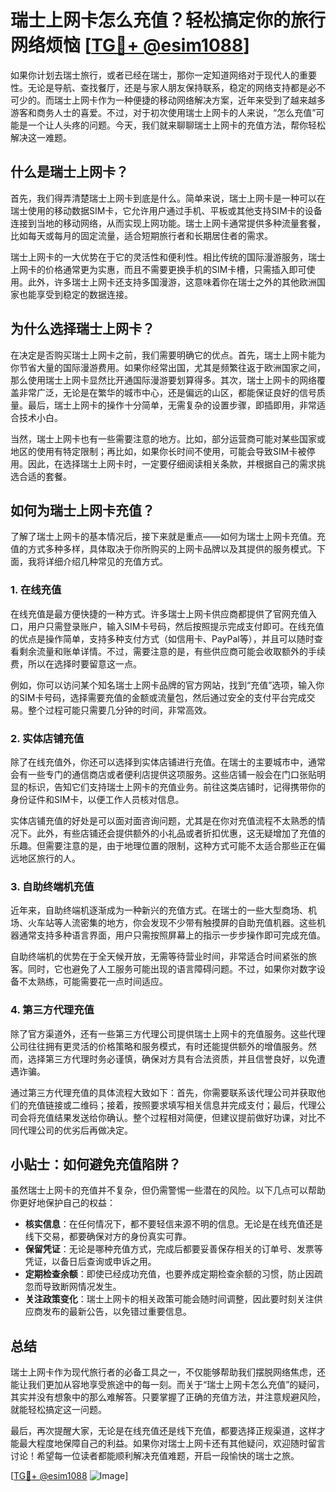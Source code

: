 # 瑞士上网卡怎么充值？轻松搞定你的旅行网络烦恼 [[TG💪+ @esim1088](https://t.me/s/esim1088)]

如果你计划去瑞士旅行，或者已经在瑞士，那你一定知道网络对于现代人的重要性。无论是导航、查找餐厅，还是与家人朋友保持联系，稳定的网络支持都是必不可少的。而瑞士上网卡作为一种便捷的移动网络解决方案，近年来受到了越来越多游客和商务人士的喜爱。不过，对于初次使用瑞士上网卡的人来说，“怎么充值”可能是一个让人头疼的问题。今天，我们就来聊聊瑞士上网卡的充值方法，帮你轻松解决这一难题。

## 什么是瑞士上网卡？

首先，我们得弄清楚瑞士上网卡到底是什么。简单来说，瑞士上网卡是一种可以在瑞士使用的移动数据SIM卡，它允许用户通过手机、平板或其他支持SIM卡的设备连接到当地的移动网络，从而实现上网功能。瑞士上网卡通常提供多种流量套餐，比如每天或每月的固定流量，适合短期旅行者和长期居住者的需求。

瑞士上网卡的一大优势在于它的灵活性和便利性。相比传统的国际漫游服务，瑞士上网卡的价格通常更为实惠，而且不需要更换手机的SIM卡槽，只需插入即可使用。此外，许多瑞士上网卡还支持多国漫游，这意味着你在瑞士之外的其他欧洲国家也能享受到稳定的数据连接。

## 为什么选择瑞士上网卡？

在决定是否购买瑞士上网卡之前，我们需要明确它的优点。首先，瑞士上网卡能为你节省大量的国际漫游费用。如果你经常出国，尤其是频繁往返于欧洲国家之间，那么使用瑞士上网卡显然比开通国际漫游要划算得多。其次，瑞士上网卡的网络覆盖非常广泛，无论是在繁华的城市中心，还是偏远的山区，都能保证良好的信号质量。最后，瑞士上网卡的操作十分简单，无需复杂的设置步骤，即插即用，非常适合技术小白。

当然，瑞士上网卡也有一些需要注意的地方。比如，部分运营商可能对某些国家或地区的使用有特定限制；再比如，如果你长时间不使用，可能会导致SIM卡被停用。因此，在选择瑞士上网卡时，一定要仔细阅读相关条款，并根据自己的需求挑选合适的套餐。

## 如何为瑞士上网卡充值？

了解了瑞士上网卡的基本情况后，接下来就是重点——如何为瑞士上网卡充值。充值的方式多种多样，具体取决于你所购买的上网卡品牌以及其提供的服务模式。下面，我将详细介绍几种常见的充值方式。

### 1. 在线充值

在线充值是最方便快捷的一种方式。许多瑞士上网卡供应商都提供了官网充值入口，用户只需登录账户，输入SIM卡号码，然后按照提示完成支付即可。在线充值的优点是操作简单，支持多种支付方式（如信用卡、PayPal等），并且可以随时查看剩余流量和账单详情。不过，需要注意的是，有些供应商可能会收取额外的手续费，所以在选择时要留意这一点。

例如，你可以访问某个知名瑞士上网卡品牌的官方网站，找到“充值”选项，输入你的SIM卡号码，选择需要充值的金额或流量包，然后通过安全的支付平台完成交易。整个过程可能只需要几分钟的时间，非常高效。

### 2. 实体店铺充值

除了在线充值外，你还可以选择到实体店铺进行充值。在瑞士的主要城市中，通常会有一些专门的通信商店或者便利店提供这项服务。这些店铺一般会在门口张贴明显的标识，告知它们支持瑞士上网卡的充值业务。前往这类店铺时，记得携带你的身份证件和SIM卡，以便工作人员核对信息。

实体店铺充值的好处是可以面对面咨询问题，尤其是在你对充值流程不太熟悉的情况下。此外，有些店铺还会提供额外的小礼品或者折扣优惠，这无疑增加了充值的乐趣。但需要注意的是，由于地理位置的限制，这种方式可能不太适合那些正在偏远地区旅行的人。

### 3. 自助终端机充值

近年来，自助终端机逐渐成为一种新兴的充值方式。在瑞士的一些大型商场、机场、火车站等人流密集的地方，你会发现不少带有触摸屏的自助充值机器。这些机器通常支持多种语言界面，用户只需按照屏幕上的指示一步步操作即可完成充值。

自助终端机的优势在于全天候开放，无需等待营业时间，非常适合时间紧张的旅客。同时，它也避免了人工服务可能出现的语言障碍问题。不过，如果你对数字设备不太熟练，可能需要花一点时间适应。

### 4. 第三方代理充值

除了官方渠道外，还有一些第三方代理公司提供瑞士上网卡的充值服务。这些代理公司往往拥有更灵活的价格策略和服务模式，有时还能提供额外的增值服务。然而，选择第三方代理时务必谨慎，确保对方具有合法资质，并且信誉良好，以免遭遇诈骗。

通过第三方代理充值的具体流程大致如下：首先，你需要联系该代理公司并获取他们的充值链接或二维码；接着，按照要求填写相关信息并完成支付；最后，代理公司会将充值结果发送给你确认。整个过程相对简便，但建议提前做好功课，对比不同代理公司的优劣后再做决定。

## 小贴士：如何避免充值陷阱？

虽然瑞士上网卡的充值并不复杂，但仍需警惕一些潜在的风险。以下几点可以帮助你更好地保护自己的权益：

- **核实信息**：在任何情况下，都不要轻信来源不明的信息。无论是在线充值还是线下交易，都要确保对方的身份真实可靠。
- **保留凭证**：无论是哪种充值方式，完成后都要妥善保存相关的订单号、发票等凭证，以备日后查询或申诉之用。
- **定期检查余额**：即使已经成功充值，也要养成定期检查余额的习惯，防止因疏忽而导致断网情况发生。
- **关注政策变化**：瑞士上网卡的相关政策可能会随时间调整，因此要时刻关注供应商发布的最新公告，以免错过重要信息。

## 总结

瑞士上网卡作为现代旅行者的必备工具之一，不仅能够帮助我们摆脱网络焦虑，还能让我们更加从容地享受旅途中的每一刻。而关于“瑞士上网卡怎么充值”的疑问，其实并没有想象中的那么难解答。只要掌握了正确的充值方法，并注意规避风险，就能轻松搞定这一问题。

最后，再次提醒大家，无论是在线充值还是线下充值，都要选择正规渠道，这样才能最大程度地保障自己的利益。如果你对瑞士上网卡还有其他疑问，欢迎随时留言讨论！希望每一位读者都能顺利解决充值难题，开启一段愉快的瑞士之旅。

[[TG💪+ @esim1088](https://t.me/s/esim1088) ![Image](https://i.postimg.cc/4NQfJmqS/Snipaste-2025-05-13-00-14-12.png)]